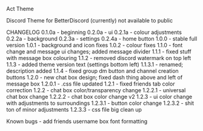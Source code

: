 Act Theme

Discord Theme for BetterDiscord 
(currently) not available to public

CHANGELOG
0.1.0a - beginning
0.2.0a - ui
0.2.1a - colour adjustments
0.2.2a - background
0.2.3a - settings
0.2.4a - home button
1.0.0 - stable full version
1.0.1 - background and icon fixes
1.0.2 - colour fixes
1.1.0 - font change and message ui changes; added message divider
1.1.1 - fixed stuff with message box colouring
1.1.2 - removed discord watermark on top left
1.1.3 - added theme version text (settings bottom left)
1.1.3.1 - renamed; description added
1.1.4 - fixed group dm button and channel creation buttons
1.2.0 - new chat box design; fixed dash thing above and left of message box
1.2.0.1 - .css file updated
1.2.1 - fixed friends tab color correction
1.2.2 - chat box color/transparency change 
1.2.2.1 - universal chat box change
1.2.2.2 - chat box color change v2
1.2.3 - ui color change with adjustments to surroundings
1.2.3.1 - button color change
1.2.3.2 - shit ton of minor adjustments
1.2.3.3 - css file big clean up

Known bugs - add friends username box font formatting
